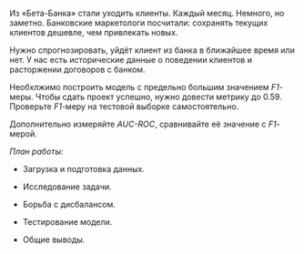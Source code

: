 Из «Бета-Банка» стали уходить клиенты. Каждый месяц. Немного, но заметно. Банковские маркетологи посчитали: сохранять текущих клиентов дешевле, чем привлекать новых.

Нужно спрогнозировать, уйдёт клиент из банка в ближайшее время или нет. У нас есть исторические данные о поведении клиентов и расторжении договоров с банком. 

Необхлжимо построить модель с предельно большим значением *F1*-меры. Чтобы сдать проект успешно, нужно довести метрику до 0.59. Проверьте *F1*-меру на тестовой выборке самостоятельно.

Дополнительно измеряйте *AUC-ROC*, сравнивайте её значение с *F1*-мерой.

*План работы:*

* Загрузка и подготовка данных.

* Исследование задачи.

* Борьба с дисбалансом.

* Тестирование модели.

* Общие выводы.
